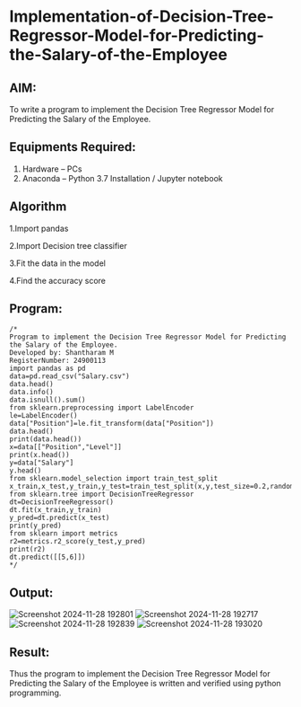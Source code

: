 # Implementation-of-Decision-Tree-Regressor-Model-for-Predicting-the-Salary-of-the-Employee

## AIM:
To write a program to implement the Decision Tree Regressor Model for Predicting the Salary of the Employee.

## Equipments Required:
1. Hardware – PCs
2. Anaconda – Python 3.7 Installation / Jupyter notebook

## Algorithm
1.Import pandas

2.Import Decision tree classifier

3.Fit the data in the model

4.Find the accuracy score
## Program:
```
/*
Program to implement the Decision Tree Regressor Model for Predicting the Salary of the Employee.
Developed by: Shantharam M
RegisterNumber: 24900113
import pandas as pd
data=pd.read_csv("Salary.csv")
data.head()
data.info()
data.isnull().sum()
from sklearn.preprocessing import LabelEncoder
le=LabelEncoder()
data["Position"]=le.fit_transform(data["Position"])
data.head()
print(data.head())
x=data[["Position","Level"]]
print(x.head())
y=data["Salary"]
y.head()
from sklearn.model_selection import train_test_split
x_train,x_test,y_train,y_test=train_test_split(x,y,test_size=0.2,random_state=2)
from sklearn.tree import DecisionTreeRegressor
dt=DecisionTreeRegressor()
dt.fit(x_train,y_train)
y_pred=dt.predict(x_test)
print(y_pred)
from sklearn import metrics
r2=metrics.r2_score(y_test,y_pred)
print(r2)
dt.predict([[5,6]])
*/
```
## Output:

![Screenshot 2024-11-28 192801](https://github.com/user-attachments/assets/85d85b8a-d8c1-45e9-bbed-8a4015b9b3a9)
![Screenshot 2024-11-28 192717](https://github.com/user-attachments/assets/3f1e9b5a-0759-4956-b42a-508ba948af9c)
![Screenshot 2024-11-28 192839](https://github.com/user-attachments/assets/fa881966-912f-4d2e-8e34-cf3703ded169)
![Screenshot 2024-11-28 193020](https://github.com/user-attachments/assets/635af721-68a6-4751-9f3f-e82e796dac12)


## Result:
Thus the program to implement the Decision Tree Regressor Model for Predicting the Salary of the Employee is written and verified using python programming.
